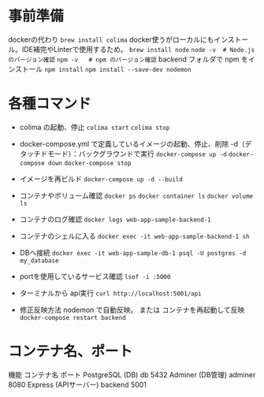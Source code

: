 # 事前準備
dockerの代わり
`brew install colima`
docker使うがローカルにもインストール。IDE補完やLinterで使用するため。
`brew install node`
`node -v  # Node.js のバージョン確認`
`npm -v   # npm のバージョン確認`
backend フォルダで npm をインストール
`npm install`
`npm install --save-dev nodemon`

# 各種コマンド
- colima の起動、停止
`colima start`
`colima stop`

- docker-compose.yml で定義しているイメージの起動、停止、削除
  -d（デタッチドモード）：バックグラウンドで実行
`docker-compose up -d`
`docker-compose down`
`docker-compose stop`

- イメージを再ビルド
`docker-compose up -d --build`

- コンテナやボリューム確認
`docker ps`
`docker container ls`
`docker volume ls`

- コンテナのログ確認
`docker logs web-app-sample-backend-1`

- コンテナのシェルに入る
`docker exec -it web-app-sample-backend-1 sh`

- DBへ接続
`docker exec -it web-app-sample-db-1 psql -U postgres -d my_database`

- portを使用しているサービス確認
`lsof -i :5000`

- ターミナルから api実行
`curl http://localhost:5001/api`

- 修正反映方法
nodemon で自動反映。
または コンテナを再起動して反映 `docker-compose restart backend`

# コンテナ名、ポート
機能	コンテナ名	ポート
PostgreSQL (DB)	db	5432
Adminer (DB管理)	adminer	8080
Express (APIサーバー)	backend	5001
